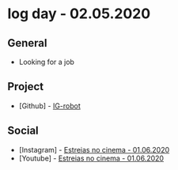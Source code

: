 # log day - 02.05.2020

## General

- Looking for a job

## Project

- \[Github\] - [IG-robot](https://github.com/org-nekhemievich/IG-robot)

## Social

- \[Instagram\] - [Estreias no cinema - 01.06.2020](https://www.instagram.com/p/B8MVJLqhDx4/)
- \[Youtube\] - [Estreias no cinema - 01.06.2020](https://www.youtube.com/watch?v=IGB3cHl9Tes)

